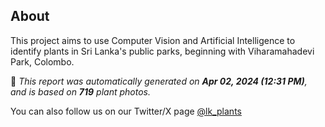 ## About

This project aims to use Computer Vision and Artificial Intelligence to identify plants in Sri Lanka's public parks, beginning with Viharamahadevi Park, Colombo.

🤖 *This report was automatically generated on  **Apr 02, 2024 (12:31 PM)**, and is based on **719** plant photos.*

You can also follow us on our Twitter/X page [@lk_plants](https://twitter.com/lk_plants)
